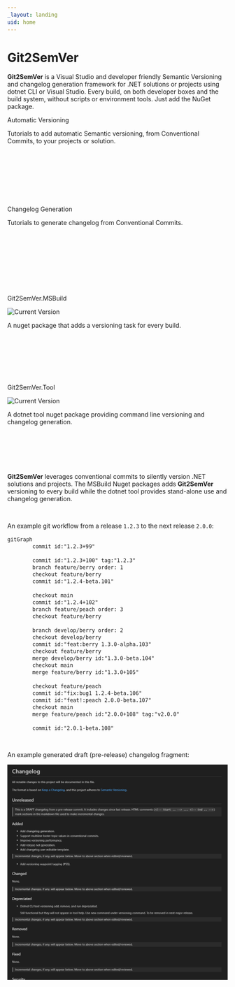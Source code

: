 ```yaml
---
_layout: landing
uid: home
---
```


<style>

.featureTitle {
  font-size:1.2em;
  font-weight:bold;
}

.iconcolumn {
  width:10%;
  text-align:center;
}

.featureBody {
  font-size:1.0em;
}

.featureBodyLeftAlign {
  font-size:1.0em;
  text-align:left;
}

table, tr {
  border:none !important;
}

td {
  border:none !important;
  width:300px;
}

a 
{
  text-decoration: none; 
}
</style>

# Git2SemVer

**Git2SemVer** is a Visual Studio and developer friendly <a href="https://semver.org">Semantic Versioning</a> and changelog generation framework for .NET solutions or projects using dotnet CLI or Visual Studio.
Every build, on both developer boxes and the build system, without scripts or environment tools. Just add the NuGet package.


<div class="container-fluid mb-4">
    <div class="row row-cols-xs-2 row-cols-md-2 row-cols-lg-4 g-4">
        <div class="col">
            <div class="card" style="min-height: 190px; min-width: 220px">
                <div class="card-body" >
                    <p class="fw-semibold"><a href="/articles/Versioning/Versioning.Landing.html">Automatic Versioning</a></p>
                    <p>Tutorials to add automatic Semantic versioning, from <a href="https://www.conventionalcommits.org/en/v1.0.0/">Conventional Commits</a>, to your projects or solution.</p>
                </div>
            </div>
        </div>
        <div class="col">
            <div class="card" style="min-height: 190px; min-width: 220px" >
                <div class="card-body">
                    <p class="fw-semibold"><a href="/articles/ChangelogGen/ChangelogGenerationLanding.html">Changelog Generation</a></p>
                    <p>Tutorials to generate changelog from <a href="https://www.conventionalcommits.org/en/v1.0.0/">Conventional Commits</a>.</p>
                </div>
            </div>
        </div>
        <div class="col">
            <div class="card" style="min-height: 190px; min-width: 220px">
                <div class="card-body">
                    <p class="fw-semibold"><a href="/articles/Git2SemVer.MSBuild/Git2SemVer.MSBuild.Landing.html">Git2SemVer.MSBuild</a></p>
                    <p><a href="https://www.nuget.org/packages/NoeticTools.Git2SemVer.MSBuild"><img src="https://img.shields.io/nuget/v/NoeticTools.Git2SemVer.MSBuild?label=Git2SemVer.MSBuild" alt="Current Version"></a></p>
                    <p>A nuget package that adds a versioning task for every build.</p>
                </div>
            </div>
        </div>
        <div class="col">
            <div class="card" style="min-height: 190px; min-width: 220px">
                <div class="card-body">
                    <p class="fw-semibold"><a href="/articles/Git2SemVer.Tool/Git2SemVer.Tool.Landing.html">Git2SemVer.Tool</a></p>
                    <p><a href="https://www.nuget.org/packages/NoeticTools.Git2SemVer.Tool"><img src="https://img.shields.io/nuget/v/NoeticTools.Git2SemVer.Tool?label=Git2SemVer.Tool" alt="Current Version"></a></p>
                    <p>A dotnet tool nuget package providing command line versioning and changelog generation.</p>
                </div>
            </div>
        </div>
    </div>
</div>

**Git2SemVer** leverages [conventional commits](https://www.conventionalcommits.org/en/v1.0.0/) to silently version .NET solutions and projects.
The MSBuild Nuget packages adds **Git2SemVer** versioning to every build while the dotnet tool provides stand-alone use and changelog generation.

<br/>

An example git workflow from a release `1.2.3` to the next release `2.0.0`:

```mermaid
gitGraph
        commit id:"1.2.3+99"
        
        commit id:"1.2.3+100" tag:"1.2.3"
        branch feature/berry order: 1
        checkout feature/berry
        commit id:"1.2.4-beta.101"

        checkout main
        commit id:"1.2.4+102"
        branch feature/peach order: 3
        checkout feature/berry

        branch develop/berry order: 2
        checkout develop/berry
        commit id:"feat:berry 1.3.0-alpha.103"
        checkout feature/berry
        merge develop/berry id:"1.3.0-beta.104"
        checkout main
        merge feature/berry id:"1.3.0+105"

        checkout feature/peach
        commit id:"fix:bug1 1.2.4-beta.106"
        commit id:"feat!:peach 2.0.0-beta.107"
        checkout main
        merge feature/peach id:"2.0.0+108" tag:"v2.0.0"

        commit id:"2.0.1-beta.108"
```
<br/>

An example generated draft (pre-release) changelog fragment:

![](Images/draft_changelog_fragment.png)
